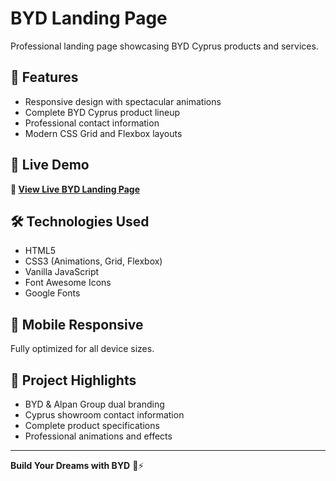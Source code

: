 # BYD Landing Page

Professional landing page showcasing BYD Cyprus products and services.

## 🌟 Features
- Responsive design with spectacular animations
- Complete BYD Cyprus product lineup
- Professional contact information
- Modern CSS Grid and Flexbox layouts

## 🚗 Live Demo
**👀 [View Live BYD Landing Page](https://www.genspark.ai/api/code_sandbox_light/preview/424fad74-3d2d-4858-9fe9-95ddebfb713f/index.html?canvas_history_id=89071cd8-9aa6-454b-8fe6-289133e89a2e)**

## 🛠️ Technologies Used
- HTML5
- CSS3 (Animations, Grid, Flexbox)
- Vanilla JavaScript
- Font Awesome Icons
- Google Fonts

## 📱 Mobile Responsive
Fully optimized for all device sizes.

## 🎯 Project Highlights
- BYD & Alpan Group dual branding
- Cyprus showroom contact information
- Complete product specifications
- Professional animations and effects

---
**Build Your Dreams with BYD** 🚗⚡


